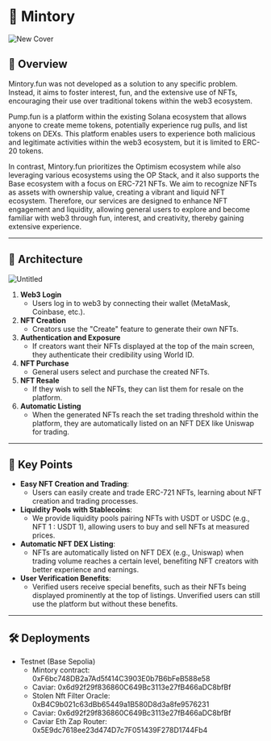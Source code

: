 # 👻 Mintory
![New Cover](https://github.com/user-attachments/assets/d252533e-d672-425f-ae97-838541f4807d)

## 📌 Overview

Mintory.fun was not developed as a solution to any specific problem. Instead, it aims to foster interest, fun, and the extensive use of NFTs, encouraging their use over traditional tokens within the web3 ecosystem.

Pump.fun is a platform within the existing Solana ecosystem that allows anyone to create meme tokens, potentially experience rug pulls, and list tokens on DEXs. This platform enables users to experience both malicious and legitimate activities within the web3 ecosystem, but it is limited to ERC-20 tokens.

In contrast, Mintory.fun prioritizes the Optimism ecosystem while also leveraging various ecosystems using the OP Stack, and it also supports the Base ecosystem with a focus on ERC-721 NFTs. We aim to recognize NFTs as assets with ownership value, creating a vibrant and liquid NFT ecosystem. Therefore, our services are designed to enhance NFT engagement and liquidity, allowing general users to explore and become familiar with web3 through fun, interest, and creativity, thereby gaining extensive experience.

---
## 🎡 Architecture
![Untitled](https://github.com/user-attachments/assets/822e33db-1ad7-4529-994b-dad5f6527c59)

1. **Web3 Login**
    - Users log in to web3 by connecting their wallet (MetaMask, Coinbase, etc.).
2. **NFT Creation**
    - Creators use the "Create" feature to generate their own NFTs.
3. **Authentication and Exposure**
    - If creators want their NFTs displayed at the top of the main screen, they authenticate their credibility using World ID.
4. **NFT Purchase**
    - General users select and purchase the created NFTs.
5. **NFT Resale**
    - If they wish to sell the NFTs, they can list them for resale on the platform.
6. **Automatic Listing**
    - When the generated NFTs reach the set trading threshold within the platform, they are automatically listed on an NFT DEX like Uniswap for trading.

---
## 🔑 Key Points
- **Easy NFT Creation and Trading**:
    - Users can easily create and trade ERC-721 NFTs, learning about NFT creation and trading processes.
- **Liquidity Pools with Stablecoins**:
    - We provide liquidity pools pairing NFTs with USDT or USDC (e.g., NFT 1 : USDT 1), allowing users to buy and sell NFTs at measured prices.
- **Automatic NFT DEX Listing**:
    - NFTs are automatically listed on NFT DEX (e.g., Uniswap) when trading volume reaches a certain level, benefiting NFT creators with better experience and earnings.
- **User Verification Benefits**:
    - Verified users receive special benefits, such as their NFTs being displayed prominently at the top of listings. Unverified users can still use the platform but without these benefits.

---
## 🛠️ Deployments
- Testnet (Base Sepolia)
  - Mintory contract: 0xF6bc748DB2a7Ad5f414C3903E0b7B6bFeB588e58
  - Caviar: 0x6d92f29f836860C649Bc3113e27fB466aDC8bfBf
  - Stolen Nft Filter Oracle: 0xB4C9b021c63dBb65449a1B580D8d3a8fe9576231
  - Caviar: 0x6d92f29f836860C649Bc3113e27fB466aDC8bfBf
  - Caviar Eth Zap Router: 0x5E9dc7618ee23d474D7c7F051439F278D1744Fb4
